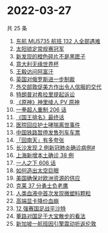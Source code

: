 # 2022-03-27

共 25 条

<!-- BEGIN -->
<!-- 最后更新时间 Sun Mar 27 2022 06:09:19 GMT+0800 (China Standard Time) -->

1. [东航 MU5735 航班 132 人全部遇难](https://www.zhihu.com/search?q=东航)
1. [太阳锁定常规赛冠军](https://www.zhihu.com/search?q=太阳)
1. [新发现的橙色碎片不是黑匣子](https://www.zhihu.com/search?q=黑匣子)
1. [意大利无缘世界杯](https://www.zhihu.com/search?q=意大利无缘世界杯)
1. [王毅访问阿富汗](https://www.zhihu.com/search?q=王毅访问阿富汗)
1. [英国对俄罗斯进一步制裁](https://www.zhihu.com/search?q=英国对俄罗斯进一步制裁)
1. [外交部敦促美方作出令人信服的交代](https://www.zhihu.com/search?q=外交部敦促美方)
1. [特朗普对希拉里提起诉讼](https://www.zhihu.com/search?q=特朗普对希拉里提起诉讼)
1. [《原神》神里绫人 PV 原神](https://www.zhihu.com/search?q=原神)
1. [一拳超人重制 206 话](https://www.zhihu.com/search?q=一拳超人)
1. [《国王排名》最终话](https://www.zhihu.com/search?q=国王排名)
1. [医院回应护士哮喘离世事件](https://www.zhihu.com/search?q=医院回应)
1. [中国铁路暂停发售列车车票](https://www.zhihu.com/search?q=暂停发售车票)
1. [「回南天」有多夸张](https://www.zhihu.com/search?q=回南天)
1. [长沙发现 2 例新冠肺炎确诊病例#](https://www.zhihu.com/search?q=长沙新冠)
1. [上海新增本土确诊 38 例](https://www.zhihu.com/search?q=上海新增)
1. [一人之下 606 话](https://www.zhihu.com/search?q=一人之下)
1. [如何造出太空巨眼](https://www.zhihu.com/search?q=未来中国)
1. [美国确保对欧洲资源的供应](https://www.zhihu.com/search?q=美国供应)
1. [克莱 37 分勇士负老鹰](https://www.zhihu.com/search?q=勇士)
1. [人类血液中首次发现微塑料颗粒](https://www.zhihu.com/search?q=微塑料)
1. [高端显卡降价血崩](https://www.zhihu.com/search?q=显卡降价)
1. [12 强赛国足战平沙特](https://www.zhihu.com/search?q=国足)
1. [董路对国足于大宝散步的看法](https://www.zhihu.com/search?q=董路)
1. [新加坡一航班因引擎震动折返伦敦](https://www.zhihu.com/search?q=新加坡航班)

<!-- END -->
